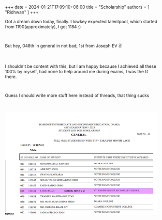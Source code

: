 +++ 
date = 2024-01-21T17:09:10+06:00
title = "Scholarship"
authors = [ "Ridhwan" ]
+++

Got a dream down today, finally. I lowkey expected talentpool, which started from 1190(approximately), I got 1184 :)

<br>

But hey, 048th in general in not bad, 1st from Joseph EV ✌️

<br>

I shouldn't be content with this, but I am happy because I achieved all these 100% by myself, had none to help around me during exams, I was the G there.

<br>

Guess I should write more stuff here instead of threads, that thing sucks

<br>

![ImgB](/images/scholarship.png)